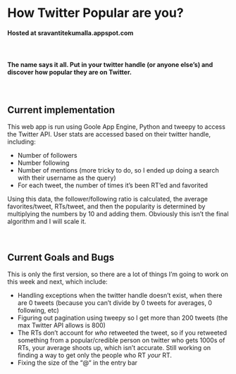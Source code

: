 <h1>How Twitter Popular are you?</h1>
<h4>Hosted at sravantitekumalla.appspot.com </h4>
<br>
<h4> The name says it all. Put in your twitter handle (or anyone else’s) and discover how popular they are on Twitter. </h4>
<br>

<h2> Current implementation </h2>
<p> This web app is run using Goole App Engine, Python and tweepy to access the Twitter API. 
User stats are accessed based on their twitter handle, including: 
<ul>
<li> Number of followers </li>
<li> Number following </li>
<li> Number of mentions (more tricky to do, so I ended up doing a search with their username as the query) </li>
<li> For each tweet, the number of times it’s been RT’ed and favorited </li>
</ul>

Using this data, the follower/following ratio is calculated, the average favorites/tweet, RTs/tweet, and then the popularity is determined by multiplying the numbers by 10 and adding them. Obviously this isn’t the final algorithm and I will scale it. 
</p>
<br>

<h2> Current Goals and Bugs </h2>
<p> This is only the first version, so there are a lot of things I’m going to work on this week and next, which include: 
<ul>
<li> Handling exceptions when the twitter handle doesn’t exist, when there are 0 tweets (because you can’t divide by 0 tweets for averages, 0 following, etc)</li>
<li> Figuring out pagination using tweepy so I get more than 200 tweets (the max Twitter API allows is 800) </li>
<li> The RTs don’t account for <i> who </i> retweeted the tweet, so if you retweeted something from a popular/credible person on twitter who gets 1000s of RTs, your average shoots up, which isn’t accurate. Still working on finding a way to get only the people who RT <i> your </i> RT. </li>
<li> Fixing the size of the “@“ in the entry bar </li>
</ul>